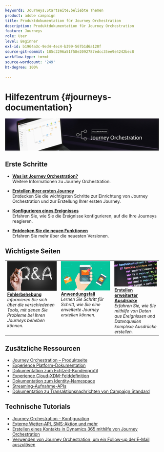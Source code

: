 ```yaml
---
keywords: Journeys;Startseite;beliebte Themen
product: adobe campaign
title: Produktdokumentation für Journey Orchestration
description: Produktdokumentation für Journey Orchestration
feature: Journeys
role: User
level: Beginner
exl-id: b1964a3c-9ed4-4ec4-b399-567b1d6a120f
source-git-commit: 185c2296a51f58e2092787edcc35ee9e4242bec8
workflow-type: tm+mt
source-wordcount: '249'
ht-degree: 100%

---
```


# Hilfezentrum {#journeys-documentation}

![](using/assets/do-not-localize/bannerjourney.png)

## Erste Schritte

* **[Was ist Journey Orchestration?](using/about/about-journey-orchestration.md)**<br/>
Weitere Informationen zu Journey Orchestration.

* **[Erstellen Ihrer ersten Journey](using/about/get-started.md)**<br/>
Entdecken Sie die wichtigsten Schritte zur Einrichtung von Journey Orchestration und zur Erstellung Ihrer ersten Journey.

* **[Konfigurieren eines Ereignisses](using/event/about-events.md#section_tbk_5qt_pgb)**<br/>
Erfahren Sie, wie Sie die Ereignisse konfigurieren, auf die Ihre Journeys reagieren.

* **[Entdecken Sie die neuen Funktionen](using/release-notes/release-notes.md)**<br/>
Erfahren Sie mehr über die neuesten Versionen.

## Wichtigste Seiten

<table style="table-layout:fixed">
<tr>
    <td valign="top">
        <a href="using/about/troubleshooting.md">
       <img alt="Entwickler" src="using/assets/do-not-localize/FAQ.png" />
       </a>
    <div>
    <a href="using/about/troubleshooting.md"><strong>Fehlerbehebung</strong></a>
    </div>
    <em>Informieren Sie sich über die verschiedenen Tools, mit denen Sie Probleme bei Ihren Journeys beheben können.</em>
    <br>
  </td>
  <td valign="top">
    <a href="using/usecase/building-the-journey.md">
      <img alt="build" src="using/assets/do-not-localize/design.png"/>
    </a>
    <div>
    <a href="using/usecase/building-the-journey.md"><strong>Anwendungsfall</strong></a>
    </div>
    <em>Lernen Sie Schritt für Schritt, wie Sie eine erweiterte Journey erstellen können.</em>
    <br>
  </td>
  <td valign="top">
    <a href="using/expression/expressionadvanced.md">
      <img alt="Bedingungen" src="using/assets/do-not-localize/dev.png"/>
    </a>
    <div>
    <a href="using/expression/expressionadvanced.md"><strong>Erstellen erweiterter Ausdrücke</strong></a>
    </div>
    <em>Erfahren Sie, wie Sie mithilfe von Daten aus Ereignissen und Datenquellen komplexe Ausdrücke erstellen. </em>
    <br>
  </td>
</tr>
</table>

## Zusätzliche Ressourcen

* [Journey Orchestration – Produktseite](https://www.adobe.com/de/experience-platform/journey-orchestration.html)
* [Experience Platform-Dokumentation](https://www.adobe.com/de/experience-platform/documentation-and-developer-resources.html)
* [Dokumentation zum Echtzeit-Kundenprofil](https://experienceleague.adobe.com/docs/experience-platform/profile/home.html?lang=de)
* [Experience Cloud-XDM-Felddefinition](https://experienceleague.adobe.com/docs/experience-platform/xdm/home.html?lang=de)
* [Dokumentation zum Identity-Namespace](https://experienceleague.adobe.com/docs/experience-platform/identity/home.html?lang=de)
* [Streaming-Aufnahme-APIs](https://experienceleague.adobe.com/docs/experience-platform/ingestion/streaming/overview.html?lang=de)
* [Dokumentation zu Transaktionsnachrichten von Campaign Standard](https://experienceleague.adobe.com/docs/campaign-standard/using/communication-channels/transactional-messaging/getting-started-with-transactional-msg.html?lang=de)

## Technische Tutorials

* [Journey Orchestration – Konfiguration](https://experienceleague.adobe.com/docs/platform-learn/comprehensive-technical-tutorial/module6/journey-orchestration-create-account.html?lang=de#6.-journey-orchestration)
* [Externe Wetter-API, SMS-Aktion und mehr](https://experienceleague.adobe.com/docs/platform-learn/comprehensive-technical-tutorial/module12/journey-orchestration-external-weather-api-sms.html?lang=de#module12)
* [Erstellen eines Kontakts in Dynamics 365 mithilfe von Journey Orchestration](https://experienceleague.adobe.com/docs/platform-learn/comprehensive-technical-tutorial/module17/ex3.html?lang=de#17.3-create-a-contact-in-microsoft-dynamics-365-using-journey-orchestration-%26-import-data-from-microsoft-dynamics)
* [Verwenden von Journey Orchestration, um ein Follow-up der E-Mail auszulösen](https://experienceleague.adobe.com/docs/platform-learn/comprehensive-technical-tutorial/module20/ex4.html?lang=de#20.4-use-journey-orchestration-to-trigger-an-email-follow-up-after-interacting-with-your-chatbot)
